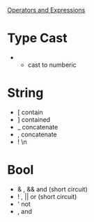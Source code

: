 [Operators and Expressions](https://docs.intersystems.com/latest/csp/docbook/DocBook.UI.Page.cls?KEY=GCOS_operators)

# Type Cast
- + cast to numberic

# String
- [ contain
- ] contained
- _ concatenate
- , concatenate
- ! \n


# Bool
- & , && and (short circuit)
- ! , || or (short circuit)
- ' not
- , and



